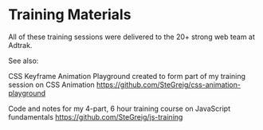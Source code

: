 # Training Materials

All of these training sessions were delivered to the 20+ strong web team at Adtrak.

See also:

CSS Keyframe Animation Playground created to form part of my training session on CSS Animation
https://github.com/SteGreig/css-animation-playground

Code and notes for my 4-part, 6 hour training course on JavaScript fundamentals
https://github.com/SteGreig/js-training
